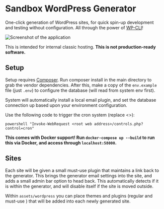# Sandbox WordPress Generator
One-click generation of WordPress sites, for quick spin-up development and
testing without configuration. All through the power of [WP-CLI][wp]!

![Screenshot of the application](https://user-images.githubusercontent.com/44401434/61215275-49b6ca00-a702-11e9-84a1-adcdd4987387.png)

This is intended for internal classic hosting. **This is not production-ready
software.**

## Setup
Setup requires [Composer][c]. Run composer install in the main directory to grab
the vendor dependencies. After this, make a copy of the `env.example` file (just
`.env`) to configure the database (will read from system env first).

System will automatically install a local email plugin, and set the database
connection up based upon your environment configuration.

Use the following code to trigger the cron system (replace <>):

`powershell "Invoke-WebRequest <root web address>/controls.php?control=cron"`

**This comes with Docker support! Run `docker-compose up --build` to run this
via Docker, and access through `localhost:58000`.**

## Sites
Each site will be given a small must-use plugin that maintains a link back to
the generator. This brings the generator email settings into the site, and adds
a small admin bar option to head back. This automatically detects if it is
within the generator, and will disable itself if the site is moved outside.

Within `assets/wordpress` you can place themes and plugins (regular and must-use
) that will be added into each newly generated site.

[wp]: https://wp-cli.org/
[c]:  https://getcomposer.org/
